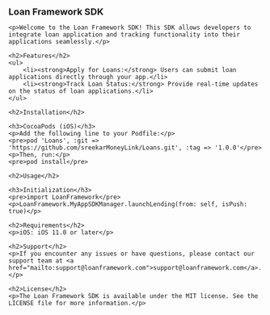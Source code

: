 <!DOCTYPE html>
<html lang="en">
<head>
    <meta charset="UTF-8">
    <meta name="viewport" content="width=device-width, initial-scale=1.0">
    <style>
        h1, h2, h3, h4, h5, h6 {
            font-weight: bold;
            font-size: calc(1em + 4px); /* Increase the font size by 4px */
        }
    </style>
    <title>Loan Framework SDK</title>
</head>
<body>
    <h1>Loan Framework SDK</h1>

    <p>Welcome to the Loan Framework SDK! This SDK allows developers to integrate loan application and tracking functionality into their applications seamlessly.</p>

    <h2>Features</h2>
    <ul>
        <li><strong>Apply for Loans:</strong> Users can submit loan applications directly through your app.</li>
        <li><strong>Track Loan Status:</strong> Provide real-time updates on the status of loan applications.</li>
    </ul>

    <h2>Installation</h2>

    <h3>CocoaPods (iOS)</h3>
    <p>Add the following line to your Podfile:</p>
    <pre>pod 'Loans', :git => 'https://github.com/sreekarMoneyLink/Loans.git', :tag => '1.0.0'</pre>
    <p>Then, run:</p>
    <pre>pod install</pre>

    <h2>Usage</h2>

    <h3>Initialization</h3>
    <pre>import LoanFramework</pre>
    <p>LoanFramework.MyAppSDKManager.launchLending(from: self, isPush: true)</p>

    <h2>Requirements</h2>
    <p>iOS: iOS 11.0 or later</p>

    <h2>Support</h2>
    <p>If you encounter any issues or have questions, please contact our support team at <a href="mailto:support@loanframework.com">support@loanframework.com</a>.</p>

    <h2>License</h2>
    <p>The Loan Framework SDK is available under the MIT license. See the LICENSE file for more information.</p>
</body>
</html>
